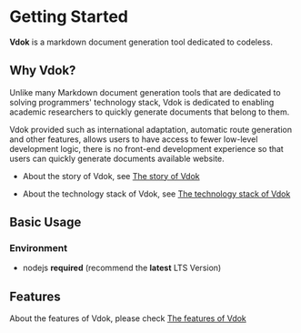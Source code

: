 # Getting Started

**Vdok** is a markdown document generation tool dedicated to codeless.

## Why Vdok?

Unlike many Markdown document generation tools that are dedicated to solving programmers' technology stack, Vdok is dedicated to enabling academic researchers to quickly generate documents that belong to them.

Vdok provided such as international adaptation, automatic route generation and other features, allows users to have access to fewer low-level development logic, there is no front-end development experience so that users can quickly generate documents available website.

- About the story of Vdok, see [The story of Vdok](/en-US/posts/story)

- About the technology stack of Vdok, see [The technology stack of Vdok](/en-US/posts/technology-stack)

## Basic Usage

### Environment

- nodejs **required** (recommend the **latest** LTS Version)

## Features

About the features of Vdok, please check [The features of Vdok](/en-US/features)
